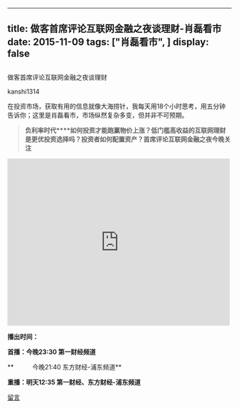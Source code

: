 
---
title:  做客首席评论互联网金融之夜谈理财-肖磊看市
date: 2015-11-09
tags: ["肖磊看市", ]
display: false
---


## 



做客首席评论互联网金融之夜谈理财




kanshi1314




在投资市场，获取有用的信息就像大海捞针，我每天用18个小时思考，用五分钟告诉你；这里是肖磊看市，市场纵然复杂多变，但并非不可预期。




> **负利率时代****如何投资才能跑赢物价上涨？****低门槛高收益的互联网理财****是更优投资选择吗？****投资者如何配置资产？****首席评论****互联网金融之夜****今晚关注**



<iframe class="video_iframe" style="z-index:1; " height="375" width="500" frameborder="0" src="https://v.qq.com/iframe/preview.html?vid=b0172yxpkm7&amp;width=500&amp;height=375&amp;auto=0" allowfullscreen=""></iframe>

**播出时间：**

**首播：今晚23:30 第一财经频道**

**　　　今晚21:40 东方财经-浦东频道**

**重播：明天12:35 第一财经、东方财经-浦东频道**











[留言](javascript:;)


